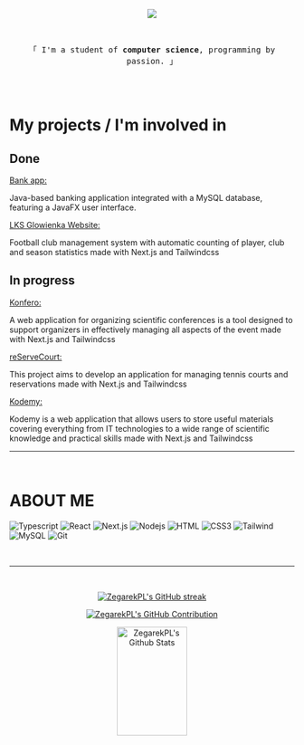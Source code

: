 <p align="center">
  <a href="https://github.com/ZegarekPL"><img src="https://readme-typing-svg.herokuapp.com/?lines=Hi👋,%20I'm%20Wiktor%20Mazur;welcome%20to%20my%20profile%20🇵🇱;web%20development%20❤️&center=true&width=380&height=45"></a>
</p>

<br />

<p align="center"> 
  <samp>
    「 I'm a student of <b>computer science</b>, programming by passion. 」
  </samp>
</p>

<br />
<br />
<h1>My projects / I'm involved in</h1>

<h2>Done </h2>

<a href="https://github.com/ZegarekPL/Bank">Bank app: </a>
<p>Java-based banking application integrated with a MySQL database, featuring a JavaFX user interface.</p>

<a href="https://lksglowienka.pl/">LKS Glowienka Website: </a>
<p>Football club management system with automatic counting of player, club and season statistics made with Next.js and Tailwindcss</p>

<h2>In progress </h2>

<a href="https://github.com/theImmortalCoders/konfero_frontend">Konfero: </a>
<p>A web application for organizing scientific conferences is a tool designed to support organizers in effectively managing all aspects of the event made with Next.js and Tailwindcss</p>

<a href="https://github.com/theImmortalCoders/reServeCourt_frontend">reServeCourt: </a>
<p>This project aims to develop an application for managing tennis courts and reservations made with Next.js and Tailwindcss</p>

<a href="https://github.com/skni-kod/KodemyFrontend">Kodemy: </a>
<p>Kodemy is a web application that allows users to store useful materials covering everything from IT technologies to a wide range of scientific knowledge and practical skills made with Next.js and Tailwindcss</p>

<hr/>
<br/>

<h1>ABOUT ME</h1>

![Typescript](https://img.shields.io/badge/Typescript-007acc?style=for-the-badge&labelColor=black&logo=typescript&logoColor=007acc)
![React](https://img.shields.io/badge/-React-61DBFB?style=for-the-badge&labelColor=black&logo=react&logoColor=61DBFB)
![Next.js](https://img.shields.io/badge/next.js-000000?style=for-the-badge&logo=nextdotjs&logoColor=white)
![Nodejs](https://img.shields.io/badge/Nodejs-3C873A?style=for-the-badge&labelColor=black&logo=node.js&logoColor=3C873A)
![HTML](https://img.shields.io/badge/HTML5-E34F26?style=for-the-badge&logo=html5&logoColor=white)
![CSS3](https://img.shields.io/badge/CSS3-1572B6?style=for-the-badge&logo=css3&logoColor=white)
![Tailwind](https://img.shields.io/badge/Tailwind_CSS-092749?style=for-the-badge&logo=tailwindcss&logoColor=06B6D4&labelColor=000000)
![MySQL](https://img.shields.io/badge/-mysql-00618B?style=for-the-badge&labelColor=00618B&logo=mysql&logoColor=white)
![Git](https://img.shields.io/badge/Git-F05032?style=for-the-badge&logo=git&logoColor=white)

<br/>
<hr/>
<br/>

<p align="center">
  <a href="https://github.com/ZegarekPL">
    <img src="https://github-readme-streak-stats.herokuapp.com/?user=ZegarekPL&theme=radical&border=7F3FBF&background=0D1117" alt="ZegarekPL's GitHub streak"/>
  </a>
</p>

<p align="center">
  <a href="https://github.com/ZegarekPL">
    <img src="https://github-profile-summary-cards.vercel.app/api/cards/profile-details?username=ZegarekPL&theme=radical" alt="ZegarekPL's GitHub Contribution"/>
  </a>
</p>

<p align="center">
  <a href="https://github.com/ZegarekPL"><img alt="ZegarekPL's Github Stats" src="https://denvercoder1-github-readme-stats.vercel.app/api?username=ZegarekPL&show_icons=true&count_private=true&theme=react&border_color=7F3FBF&bg_color=0D1117&title_color=F85D7F&icon_color=F8D866" height="192px" width="49.5%"/></a>
</p>
<!--
<a>
    <a href="https://github.com/ZegarekPL"><img alt="ZegarekPL's Github Stats" src="https://denvercoder1-github-readme-stats.vercel.app/api?username=ZegarekPL&show_icons=true&count_private=true&theme=react&border_color=7F3FBF&bg_color=0D1117&title_color=F85D7F&icon_color=F8D866" height="192px" width="49.5%"/></a>
  <a href="https://github.com/ZegarekPL"><img alt="ZegarekPL's Top Languages" src="https://denvercoder1-github-readme-stats.vercel.app/api/top-langs/?username=ZegarekPL&langs_count=8&layout=compact&theme=react&border_color=7F3FBF&bg_color=0D1117&title_color=F85D7F&icon_color=F8D866" height="192px" width="49.5%"/></a>
  <br/>
</a>
-->
